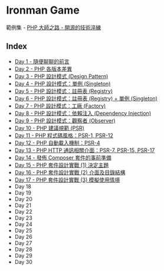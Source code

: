 # Ironman Game

範例集 - [PHP 大師之路 - 開源的技術淬練](https://ithelp.ithome.com.tw/users/20111119/ironman/3269)


## Index

- [Day 1 - 隨便聊聊的前言](https://ithelp.ithome.com.tw/articles/10233250)
- [Day 2 - PHP 各版本差異](https://ithelp.ithome.com.tw/articles/10233516)
- [Day 3 - PHP 設計模式 (Design Pattern)](https://ithelp.ithome.com.tw/articles/10233810)
- [Day 4 - PHP 設計模式：單例 (Singleton)](https://ithelp.ithome.com.tw/articles/10234147)
- [Day 5 - PHP 設計模式：註冊表 (Registry)](https://ithelp.ithome.com.tw/articles/10234317)
- [Day 6 - PHP 設計模式：註冊表 (Registry) + 單例 (Singleton)](https://ithelp.ithome.com.tw/articles/10234319)
- [Day 7 - PHP 設計模式：工廠 (Factory)](https://ithelp.ithome.com.tw/articles/10234808)
- [Day 8 - PHP 設計模式：依賴注入 (Dependency Injection)](https://ithelp.ithome.com.tw/articles/10235033)
- [Day 9 - PHP 設計模式：觀察者 (Observer)](https://ithelp.ithome.com.tw/articles/10235264)
- [Day 10 - PHP 建議規範 (PSR)](https://ithelp.ithome.com.tw/articles/10235417)
- [Day 11 - PHP 程式碼風格：PSR-1, PSR-12](https://ithelp.ithome.com.tw/articles/10235791)
- [Day 12 - PHP 自動載入機制：PSR-4](https://ithelp.ithome.com.tw/articles/10236101)
- [Day 13 - PHP HTTP 通訊相關介面：PSR-7, PSR-15, PSR-17](https://ithelp.ithome.com.tw/articles/10236390)
- [Day 14 - 發佈 Composer 套件的事前準備](https://ithelp.ithome.com.tw/articles/10236831)
- [Day 15 - PHP 套件設計實戰 (1) 決定主題](https://ithelp.ithome.com.tw/articles/10237307)
- [Day 16 - PHP 套件設計實戰 (2) 介面及目錄結構](https://ithelp.ithome.com.tw/articles/10238050)
- [Day 17 - PHP 套件設計實戰 (3) 模擬使用情境](https://ithelp.ithome.com.tw/articles/10238839)
- Day 18
- Day 19
- Day 20
- Day 21
- Day 22
- Day 23
- Day 24
- Day 25
- Day 26
- Day 27
- Day 28
- Day 29
- Day 30
